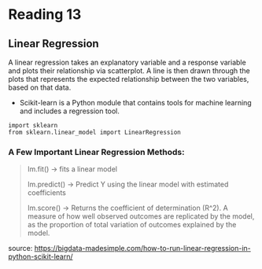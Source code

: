 # Reading 13

## Linear Regression

A linear regression takes an explanatory variable and a response variable and plots their relationship via scatterplot. A line is then drawn through the plots that 
represents the expected relationship between the two variables, based on that data.

- Scikit-learn is a Python module that contains tools for machine learning and includes a regression tool.

```
import sklearn
from sklearn.linear_model import LinearRegression
```

### A Few Important Linear Regression Methods:
>lm.fit() -> fits a linear model
>
>lm.predict() -> Predict Y using the linear model with estimated coefficients
>
>lm.score() -> Returns the coefficient of determination (R^2). A measure of how well observed outcomes are replicated by the model, 
>as the proportion of total variation of outcomes explained by the model.

source: https://bigdata-madesimple.com/how-to-run-linear-regression-in-python-scikit-learn/

